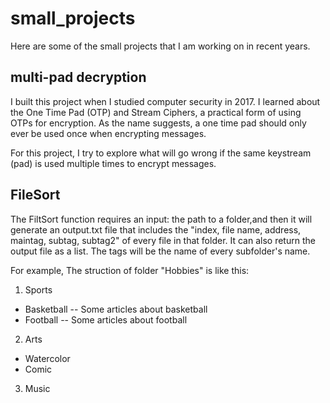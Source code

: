 # small_projects

Here are some of the small projects that I am working on in recent years.

## multi-pad decryption

I built this project when I studied computer security in 2017. 
I learned about the One Time Pad (OTP) and Stream Ciphers, a practical form of using OTPs for encryption.
As the name suggests, a one time pad should only ever be used once when encrypting messages.

For this project, I try to explore what will go wrong if the same keystream (pad) is used multiple times to encrypt messages.

## FileSort

The FiltSort function requires an input: the path to a folder,and then it will generate an output.txt file that includes
the "index, file name, address, maintag, subtag, subtag2" of every file in that folder. It can also return the output file as a list.
The tags will be the name of every subfolder's name.

For example, The struction of folder "Hobbies" is like this:

1. Sports
  * Basketball -- Some articles about basketball
  * Football -- Some articles about football
2. Arts
  * Watercolor
  * Comic
3. Music
